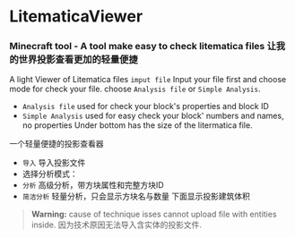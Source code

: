 LitematicaViewer
==================
### Minecraft tool - A tool make easy to check litematica files 让我的世界投影查看更加的轻量便捷
A light Viewer of Litematica files
`imput file` Input your file first and choose mode for check your file.
choose `Analysis file` or `Simple Analysis`.
* `Analysis file` used for check your block's properties and block ID
* `Simple Analysis` used for easy check your block' numbers and names, no properties
Under bottom has the size of the litermatica file.

一个轻量便捷的投影查看器
* `导入` 导入投影文件
* 选择分析模式：
* `分析` 高级分析，带方块属性和完整方块ID
* `简洁分析` 轻量分析，只会显示方块名与数量
下面显示投影建筑体积

> **Warning:** cause of technique isses cannot upload file with entities inside. 因为技术原因无法导入含实体的投影文件.
